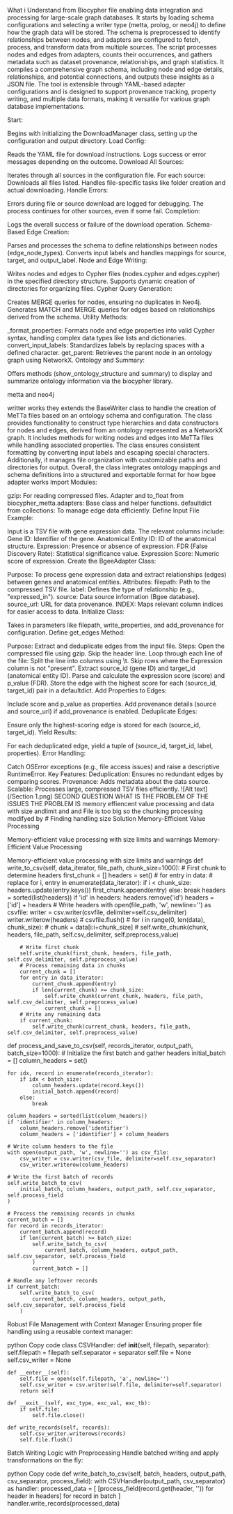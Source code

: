 What i Understand from Biocypher file 
enabling data integration and processing for large-scale graph databases. It starts by loading schema configurations and
selecting a writer type (metta, prolog, or neo4j) to define how the graph data will be stored. The schema is preprocessed to identify 
relationships between nodes, and adapters are configured to fetch, process, and transform data from multiple sources. 
The script processes nodes and edges from adapters, counts their occurrences, and gathers metadata such as dataset provenance, 
relationships, and graph statistics. It compiles a comprehensive graph schema, including node and edge details, relationships, and
potential connections, and outputs these insights as a JSON file. The tool is extensible through YAML-based adapter configurations and 
is designed to support provenance tracking, property writing, and multiple data formats, making it 
versatile for various graph database implementations.



Start:

Begins with initializing the DownloadManager class, setting up the configuration and output directory.
Load Config:

Reads the YAML file for download instructions.
Logs success or error messages depending on the outcome.
Download All Sources:

Iterates through all sources in the configuration file.
For each source:
Downloads all files listed.
Handles file-specific tasks like folder creation and actual downloading.
Handle Errors:

Errors during file or source download are logged for debugging.
The process continues for other sources, even if some fail.
Completion:



Logs the overall success or failure of the download operation.
Schema-Based Edge Creation:

Parses and processes the schema to define relationships between nodes (edge_node_types).
Converts input labels and handles mappings for source, target, and output_label.
Node and Edge Writing:

Writes nodes and edges to Cypher files (nodes.cypher and edges.cypher) in the specified directory structure.
Supports dynamic creation of directories for organizing files.
Cypher Query Generation:

Creates MERGE queries for nodes, ensuring no duplicates in Neo4j.
Generates MATCH and MERGE queries for edges based on relationships derived from the schema.
Utility Methods:

_format_properties: Formats node and edge properties into valid Cypher syntax, handling complex data types like lists and dictionaries.
convert_input_labels: Standardizes labels by replacing spaces with a defined character.
get_parent: Retrieves the parent node in an ontology graph using NetworkX.
Ontology and Summary:

Offers methods (show_ontology_structure and summary) to display and summarize ontology information via the biocypher library.


metta and neo4j

writter works they extends the BaseWriter class to handle the creation of MeTTa files based on an ontology schema and configuration. The class provides functionality to construct type hierarchies and data constructors for nodes and edges, derived from an ontology represented as a NetworkX graph. It includes methods for writing nodes and edges into MeTTa files while handling associated properties. The class ensures consistent formatting by converting input labels and escaping special characters. Additionally, it manages file organization with customizable paths and directories for output. Overall, the class integrates ontology mappings and schema definitions into a structured and exportable format for
how bgee adapter works 
Import Modules:

gzip: For reading compressed files.
Adapter and to_float from biocypher_metta.adapters: Base class and helper functions.
defaultdict from collections: To manage edge data efficiently.
Define Input File Example:

Input is a TSV file with gene expression data. The relevant columns include:
Gene ID: Identifier of the gene.
Anatomical Entity ID: ID of the anatomical structure.
Expression: Presence or absence of expression.
FDR (False Discovery Rate): Statistical significance value.
Expression Score: Numeric score of expression.
Create the BgeeAdapter Class:

Purpose: To process gene expression data and extract relationships (edges) between genes and anatomical entities.
Attributes:
filepath: Path to the compressed TSV file.
label: Defines the type of relationship (e.g., "expressed_in").
source: Data source information (Bgee database).
source_url: URL for data provenance.
INDEX: Maps relevant column indices for easier access to data.
Initialize Class:

Takes in parameters like filepath, write_properties, and add_provenance for configuration.
Define get_edges Method:

Purpose: Extract and deduplicate edges from the input file.
Steps:
Open the compressed file using gzip.
Skip the header line.
Loop through each line of the file:
Split the line into columns using \t.
Skip rows where the Expression column is not "present".
Extract source_id (gene ID) and target_id (anatomical entity ID).
Parse and calculate the expression score (score) and p_value (FDR).
Store the edge with the highest score for each (source_id, target_id) pair in a defaultdict.
Add Properties to Edges:

Include score and p_value as properties.
Add provenance details (source and source_url) if add_provenance is enabled.
Deduplicate Edges:

Ensure only the highest-scoring edge is stored for each (source_id, target_id).
Yield Results:

For each deduplicated edge, yield a tuple of (source_id, target_id, label, properties).
Error Handling:

Catch OSError exceptions (e.g., file access issues) and raise a descriptive RuntimeError.
Key Features:
Deduplication: Ensures no redundant edges by comparing scores.
Provenance: Adds metadata about the data source.
Scalable: Processes large, compressed TSV files efficiently.
![Alt text](/Section 1.png)
SECOND QUESTION WHAT IS THE PROBLEM OF THE ISSUES THE PROBLEM IS memory effiencent value processing and data with size andlimit and and File is too big so the chunking processing modifyed by # Finding handling size 
Solution
Memory-Efficient Value Processing

Memory-efficient value processing with size limits and warnings
Memory-Efficient Value Processing

Memory-efficient value processing with size limits and warnings
def write_to_csv(self, data_iterator, file_path, chunk_size=1000):
    # First chunk to determine headers
    first_chunk = []
    headers = set()
    # for entry in data: # replace
    for i, entry in enumerate(data_iterator):
        if i < chunk_size:
            headers.update(entry.keys())
            first_chunk.append(entry)
        else:
            break
    headers = sorted(list(headers))
    if 'id' in headers:
        headers.remove('id')
        headers = ['id'] + headers
    # Write headers
    with open(file_path, 'w', newline='') as csvfile:
        writer = csv.writer(csvfile, delimiter=self.csv_delimiter)
        writer.writerow(headers)
    #    csvfile.flush()
    # for i in range(0, len(data), chunk_size):
    #    chunk = data[i:i+chunk_size]
    #    self.write_chunk(chunk, headers, file_path, self.csv_delimiter, self.preprocess_value)

        # Write first chunk
        self.write_chunk(first_chunk, headers, file_path, self.csv_delimiter, self.preprocess_value)
        # Process remaining data in chunks
        current_chunk = []
        for entry in data_iterator:
            current_chunk.append(entry)
            if len(current_chunk) >= chunk_size:
                self.write_chunk(current_chunk, headers, file_path, self.csv_delimiter, self.preprocess_value)
                current_chunk = []
        # Write any remaining data
        if current_chunk:
            self.write_chunk(current_chunk, headers, file_path, self.csv_delimiter, self.preprocess_value)


def process_and_save_to_csv(self, records_iterator, output_path, batch_size=1000):
    # Initialize the first batch and gather headers
    initial_batch = []
    column_headers = set()

    for idx, record in enumerate(records_iterator):
        if idx < batch_size:
            column_headers.update(record.keys())
            initial_batch.append(record)
        else:
            break

    column_headers = sorted(list(column_headers))
    if 'identifier' in column_headers:
        column_headers.remove('identifier')
        column_headers = ['identifier'] + column_headers

    # Write column headers to the file
    with open(output_path, 'w', newline='') as csv_file:
        csv_writer = csv.writer(csv_file, delimiter=self.csv_separator)
        csv_writer.writerow(column_headers)

    # Write the first batch of records
    self.write_batch_to_csv(
        initial_batch, column_headers, output_path, self.csv_separator, self.process_field
    )

    # Process the remaining records in chunks
    current_batch = []
    for record in records_iterator:
        current_batch.append(record)
        if len(current_batch) >= batch_size:
            self.write_batch_to_csv(
                current_batch, column_headers, output_path, self.csv_separator, self.process_field
            )
            current_batch = []

    # Handle any leftover records
    if current_batch:
        self.write_batch_to_csv(
            current_batch, column_headers, output_path, self.csv_separator, self.process_field
        )
Robust File Management with Context Manager
Ensuring proper file handling using a reusable context manager:

python
Copy code
class CSVHandler:
    def __init__(self, filepath, separator):
        self.filepath = filepath
        self.separator = separator
        self.file = None
        self.csv_writer = None

    def __enter__(self):
        self.file = open(self.filepath, 'a', newline='')
        self.csv_writer = csv.writer(self.file, delimiter=self.separator)
        return self

    def __exit__(self, exc_type, exc_val, exc_tb):
        if self.file:
            self.file.close()

    def write_records(self, records):
        self.csv_writer.writerows(records)
        self.file.flush()
Batch Writing Logic with Preprocessing
Handle batched writing and apply transformations on the fly:

python
Copy code
def write_batch_to_csv(self, batch, headers, output_path, csv_separator, process_field):
    with CSVHandler(output_path, csv_separator) as handler:
        processed_data = [
            [process_field(record.get(header, '')) for header in headers]
            for record in batch
        ]
        handler.write_records(processed_data)
